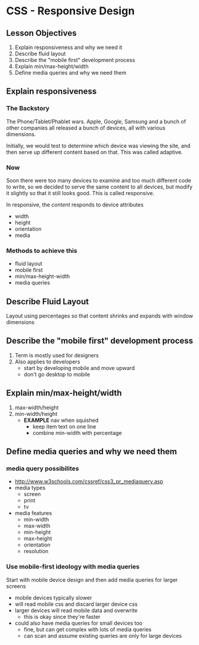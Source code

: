 # CSS - Responsive Design

## Lesson Objectives

1. Explain responsiveness and why we need it
1. Describe fluid layout
1. Describe the "mobile first" development process
1. Explain min/max-height/width
1. Define media queries and why we need them

## Explain responsiveness

### The Backstory

The Phone/Tablet/Phablet wars.  Apple, Google, Samsung and a bunch of other companies all released a bunch of devices, all with various dimensions.

Initially, we would test to determine which device was viewing the site, and then serve up different content based on that.  This was called adaptive.

### Now

Soon there were too many devices to examine and too much different code to write, so we decided to serve the same content to all devices, but modify it slightly so that it still looks good.  This is called responsive.

In responsive, the *content* responds to device attributes

- width
- height
- orientation
- media

### Methods to achieve this

- fluid layout
- mobile first
- min/max-height-width
- media queries

## Describe Fluid Layout

Layout using percentages so that content shrinks and expands with window dimensions

## Describe the "mobile first" development process

1. Term is mostly used for designers
1. Also applies to developers
	- start by developing mobile and move upward
	- don't go desktop to mobile

## Explain min/max-height/width

1. max-width/height
1. min-width/height
	- **EXAMPLE** nav when squished
		- keep item text on one line
		- combine min-width with percentage

## Define media queries and why we need them

### media query possibilites

- http://www.w3schools.com/cssref/css3_pr_mediaquery.asp
- media types
	- screen
	- print
	- tv
- media features
	- min-width
	- max-width
	- min-height
	- max-height
	- orientation
	- resolution

### Use mobile-first ideology with media queries

Start with mobile device design and then add media queries for larger screens

- mobile devices typically slower
- will read mobile css and discard larger device css
- larger devices will read mobile data and overwrite
	- this is okay since they're faster
- could also have media queries for small devices too
	- fine, but can get complex with lots of media queries
	- can scan and assume existing queries are only for large devices
